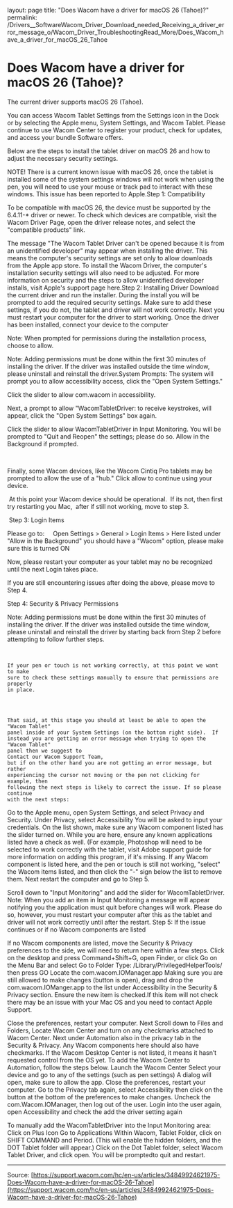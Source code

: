 layout: page
title: "Does Wacom have a driver for macOS 26 (Tahoe)?"
permalink: /Drivers__SoftwareWacom_Driver_Download_needed_Receiving_a_driver_error_message_o/Wacom_Driver_TroubleshootingRead_More/Does_Wacom_have_a_driver_for_macOS_26_Tahoe

# Does Wacom have a driver for macOS 26 (Tahoe)?

The current driver supports macOS 26 (Tahoe). 

You can access Wacom Tablet Settings from the Settings icon in the Dock or by selecting the Apple menu, System Settings, and Wacom Tablet. Please continue to use Wacom Center to register your product, check for updates, and access your bundle Software offers.

Below are the steps to install the tablet driver on macOS 26 and how to adjust the necessary security settings.

NOTE! There is a current known issue with macOS 26, once the tablet is installed some of the system settings windows will not work when using the pen, you will need to use your mouse or track pad to interact with these windows. This issue has been reported to Apple.Step 1: Compatibility

To be compatible with macOS 26, the device must be supported by the 6.4.11-* driver or newer. To check which devices are compatible, visit the Wacom Driver Page, open the driver release notes, and select the "compatible products" link.

The message "The Wacom Tablet Driver can't be opened because it is from an unidentified developer" may appear when installing the driver. This means the computer's security settings are set only to allow downloads from the Apple app store. To install the Wacom Driver, the computer's installation security settings will also need to be adjusted. For more information on security and the steps to allow unidentified developer installs, visit Apple's support page here.Step 2: Installing Driver
Download the current driver and run the installer.
During the install you will be prompted to add the required security settings. Make sure to add these settings, if you do not, the tablet and driver will not work correctly.
Next you must restart your computer for the driver to start working.
Once the driver has been installed, connect your device to the computer


Note: When prompted for permissions during the installation process, choose to allow.

Note: Adding permissions must be done within the first 30 minutes of installing the driver. If the driver was installed outside the time window, please uninstall and reinstall the driver.System Prompts:
The system will prompt you to allow accessibility access, click the "Open System Settings."

Click the slider to allow com.wacom in accessibility.

Next, a prompt to allow "WacomTabletDriver: to receive keystrokes, will appear, click the "Open System Settings" box again.

Click the slider to allow WacomTabletDriver in Input Monitoring. You will be prompted to "Quit and Reopen" the settings; please do so.
Allow in the Background if prompted.

 

Finally, some Wacom devices, like the Wacom Cintiq Pro tablets may be prompted to allow the use of a "hub." Click allow to continue using your device.



 At this point your Wacom device should be operational.  If its not, then first try restarting you Mac,  after if still not working, move to step 3. 

 Step 3: Login Items

Please go to:     Open Settings > General > Login Items > Here listed under "Allow in the Background" you should have a "Wacom" option, please make sure this is turned ON






  Now, please restart your computer as your tablet may no be recognized
  until the next Login takes place.



  If you are still encountering issues after doing the above, please move to Step
  4.




Step 4: Security & Privacy Permissions




Note: Adding permissions must be done within the first 30
    minutes of installing the driver. If the driver was installed outside the
    time window, please
    uninstall
    and reinstall the driver by starting back from Step 2 before attempting to
    follow further steps.
  


 



    If your pen or touch is not working correctly, at this point we want to make
    sure to check these settings manually to ensure that permissions are properly
    in place.
  



    That said, at this stage you should at least be able to open the "Wacom Tablet"
    panel inside of your System Settings (on the bottom right side).  If
    instead you are getting an error message when trying to open the "Wacom Tablet"
    panel then we suggest to
    Contact our Wacom Support Team,
    but if on the other hand you are not getting an error message, but rather
    experiencing the cursor not moving or the pen not clicking for example, then
    following the next steps is likely to correct the issue. If so please continue
    with the next steps:
  


Go to the Apple menu, open System Settings, and select Privacy and Security.
Under Privacy, select Accessibility
You will be asked to input your credentials. On the list shown, make sure any Wacom component listed has the slider turned on.
While you are here, ensure any known applications listed have a check as well. (For example, Photoshop will need to be selected to work correctly with the tablet, visit Adobe support guide for more information on adding this program, if it's missing.
If any Wacom component is listed here, and the pen or touch is still not working, "select" the Wacom items listed, and then click the "-" sign below the list to remove them. Next restart the computer and go to Step 5.


Scroll down to "Input Monitoring" and add the slider for WacomTabletDriver.
Note: When you add an item in Input Monitoring a message will appear notifying you the application must quit before changes will work. Please do so, however, you must restart your computer after this as the tablet and driver will not work correctly until after the restart.
Step 5: If the issue continues or if no Wacom components are listed

If no Wacom components are listed, move the Security & Privacy preferences to the side, we will need to return here within a few steps.
Click on the desktop and press Command+Shift+G, open Finder, or click Go on the Menu Bar and select Go to Folder
Type: /Library/PrivilegedHelperTools/ then press GO
Locate the com.wacom.IOManager.app
Making sure you are still allowed to make changes (button is open), drag and drop the com.wacom.IOManger.app to the list under Accessibility in the Security & Privacy section. Ensure the new item is checked.If this item will not check there may be an issue with your Mac OS and you need to contact Apple Support.

Close the preferences, restart your computer.
Next Scroll down to Files and Folders, Locate Wacom Center and turn on any checkmarks attached to Wacom Center.
Next under Automation also in the privacy tab in the Security & Privacy. Any Wacom components here should also have checkmarks. If the Wacom Desktop Center is not listed, it means it hasn’t requested control from the OS yet. To add the Wacom Center to Automation, follow the steps below.
Launch the Wacom Center
Select your device and go to any of the settings (such as pen settings)
A dialog will open, make sure to allow the app.
Close the preferences, restart your computer.
Go to the Privacy tab again, select Accessibility then click on the button at the bottom of the preferences to make changes.
Uncheck the com.Wacom.IOManager, then log out of the user.
Login into the user again, open Accessibility and check the add the driver setting again

To manually add the WacomTabletDriver into the Input Monitoring area:
Click on Plus Icon
Go to Applications
Within Wacom, Tablet Folder, click on SHIFT COMMAND and Period. (This will enable the hidden folders, and the DOT Tablet folder will appear.)
Click on the Dot Tablet folder, select Wacom Tablet Driver, and click open.
You will be promptedto quit and restart.

---
Source: [https://support.wacom.com/hc/en-us/articles/34849924621975-Does-Wacom-have-a-driver-for-macOS-26-Tahoe](https://support.wacom.com/hc/en-us/articles/34849924621975-Does-Wacom-have-a-driver-for-macOS-26-Tahoe)
